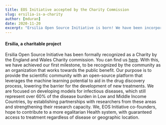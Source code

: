 ```yaml
---
title: EOS Initiative accepted by the Charity Commission
slug: ersilia-is-a-charity
author: [mduran]
date: 2020-11-20
excerpt: "Ersilia Open Source Initiative is born! We have been incorporated as a Charity"
---
```


#### Ersilia, a charitable project
Ersilia Open Source Initiative has been formally recognized as a Charity by the England and Wales Charity commission. You can find us [here](https://register-of-charities.charitycommission.gov.uk/charity-search/-/charity-details/5170657/charity-overview).
With this, we have achieved our first milestone, to be recognized by the community as an organization that works towards the public benefit. Our purpose is to provide the scientific community with an open-source platform that leverages the machine learning potential to aid in the drug discovery process, lowering the barrier for the development of new treatments. We are focused on developing models for  infectious diseases, which still represent over 60% of the disease burden in Low and Middle Income Countries, by establishing partnerships with researchers from these areas and strengthening their research capacity. We, EOS Initiative co-founders, hope to contribute to a more egalitarian Health system, with guaranteed access to treatment regardless of disease or geographic location.
